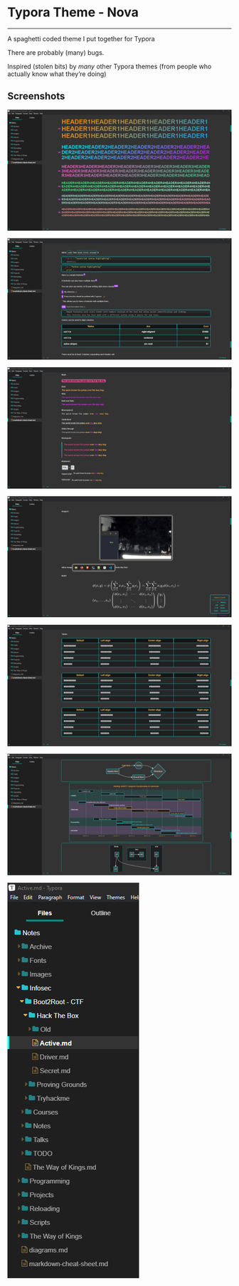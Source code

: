# Typora Theme - Nova
---
A spaghetti coded theme I put together for Typora

There are probably (many) bugs. 

Inspired (stolen bits) by *many* other Typora themes (from people who actually know what they’re doing)



## Screenshots

![1](https://github.com/NICKCHEESE/typora_theme-nova/blob/main/img/1.png)

![2](https://github.com/NICKCHEESE/typora_theme-nova/blob/main/img/2.png)

![3](https://github.com/NICKCHEESE/typora_theme-nova/blob/main/img/3.png)

![4](https://github.com/NICKCHEESE/typora_theme-nova/blob/main/img/4.png)

![5](https://github.com/NICKCHEESE/typora_theme-nova/blob/main/img/5.png)

![6](https://github.com/NICKCHEESE/typora_theme-nova/blob/main/img/6.png)

![7](https://github.com/NICKCHEESE/typora_theme-nova/blob/main/img/7.png)
